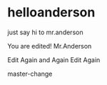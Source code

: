 # helloanderson
just say hi to mr.anderson

You are edited! Mr.Anderson


Edit Again and Again
Edit Again


master-change

